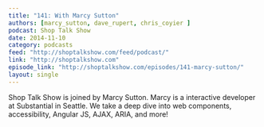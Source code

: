 ```yaml
---
title: "141: With Marcy Sutton"
authors: [marcy_sutton, dave_rupert, chris_coyier ]
podcast: Shop Talk Show
date: 2014-11-10
category: podcasts
feed: "http://shoptalkshow.com/feed/podcast/"
link: "http://shoptalkshow.com"
episode_link: "http://shoptalkshow.com/episodes/141-marcy-sutton/"
layout: single
---
```


Shop Talk Show is joined by Marcy Sutton. Marcy is a interactive
developer at Substantial in Seattle. We take a deep dive into
web components, accessibility, Angular JS, AJAX, ARIA, and more!
